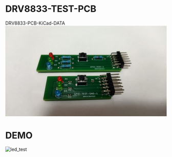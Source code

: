 # DRV8833-TEST-PCB
DRV8833-PCB-KiCad-DATA
![overview](https://github.com/iotengineer22/PCB-KV260-PMOD-TEST/blob/main/imgs/pcb_image.jpg)
# DEMO
![led_test](https://github.com/iotengineer22/PCB-KV260-PMOD-TEST/blob/main/imgs/kv260-led-test.gif)
